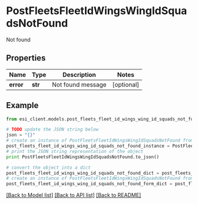 # PostFleetsFleetIdWingsWingIdSquadsNotFound

Not found

## Properties

Name | Type | Description | Notes
------------ | ------------- | ------------- | -------------
**error** | **str** | Not found message | [optional] 

## Example

```python
from esi_client.models.post_fleets_fleet_id_wings_wing_id_squads_not_found import PostFleetsFleetIdWingsWingIdSquadsNotFound

# TODO update the JSON string below
json = "{}"
# create an instance of PostFleetsFleetIdWingsWingIdSquadsNotFound from a JSON string
post_fleets_fleet_id_wings_wing_id_squads_not_found_instance = PostFleetsFleetIdWingsWingIdSquadsNotFound.from_json(json)
# print the JSON string representation of the object
print PostFleetsFleetIdWingsWingIdSquadsNotFound.to_json()

# convert the object into a dict
post_fleets_fleet_id_wings_wing_id_squads_not_found_dict = post_fleets_fleet_id_wings_wing_id_squads_not_found_instance.to_dict()
# create an instance of PostFleetsFleetIdWingsWingIdSquadsNotFound from a dict
post_fleets_fleet_id_wings_wing_id_squads_not_found_form_dict = post_fleets_fleet_id_wings_wing_id_squads_not_found.from_dict(post_fleets_fleet_id_wings_wing_id_squads_not_found_dict)
```
[[Back to Model list]](../README.md#documentation-for-models) [[Back to API list]](../README.md#documentation-for-api-endpoints) [[Back to README]](../README.md)


